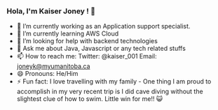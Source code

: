 ### Hola, I'm Kaiser Joney ! 👋



- 🔭 I’m currently working as an Application support specialist.
- 🌱 I’m currently learning AWS Cloud
- 🤔 I’m looking for help with backend technologies
- 💬 Ask me about Java, Javascript or any tech related stuffs
- 📫 How to reach me: 
    Twitter: @kaiser_001
    Email: joneyk@myumanitoba.ca
- 😄 Pronouns: He/Him
- ⚡ Fun fact: I love travelling with my family - One thing I am proud to accomplish in my very recent trip is I did cave diving without the slightest clue of how to swim. Little win for me!! 😺
